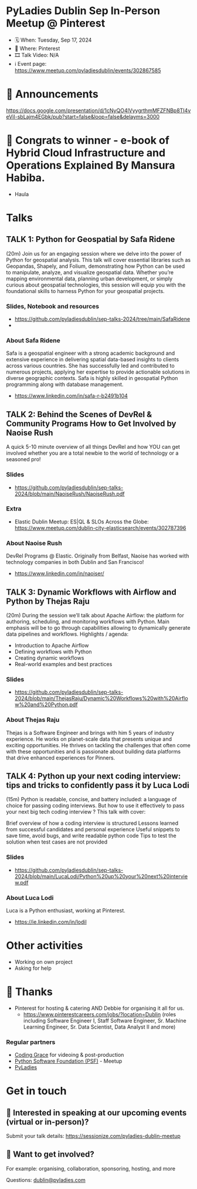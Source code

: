 # PyLadies Dublin Sep In-Person Meetup @ Pinterest

* 🗓 When: Tuesday, Sep 17, 2024
* 📍 Where: Pinterest
* 🎞 Talk Video: N/A
* ℹ️ Event page: https://www.meetup.com/pyladiesdublin/events/302867585

  
# 📢 Announcements
https://docs.google.com/presentation/d/1cNyQO4lVyygrthmMFZFNBp8TI4veViI-sbLajm4EGbk/pub?start=false&loop=false&delayms=3000

# 👏 Congrats to winner - e-book of Hybrid Cloud Infrastructure and Operations Explained By Mansura Habiba.
* Haula

# Talks
## TALK 1: Python for Geospatial by Safa Ridene
(20m) Join us for an engaging session where we delve into the power of Python for geospatial analysis. This talk will cover essential libraries such as Geopandas, Shapely, and Folium, demonstrating how Python can be used to manipulate, analyze, and visualize geospatial data. Whether you’re mapping environmental data, planning urban development, or simply curious about geospatial technologies, this session will equip you with the foundational skills to harness Python for your geospatial projects.

### Slides, Notebook and resources
* https://github.com/pyladiesdublin/sep-talks-2024/tree/main/SafaRidene
* 
### About Safa Ridene
Safa is a geospatial engineer with a strong academic background and extensive experience in delivering spatial data-based insights to clients across various countries. She has successfully led and contributed to numerous projects, applying her expertise to provide actionable solutions in diverse geographic contexts. Safa is highly skilled in geospatial Python programming along with database management.

* https://www.linkedin.com/in/safa-r-b2491b104

## TALK 2: Behind the Scenes of DevRel & Community Programs How to Get Involved by Naoise Rush
A quick 5-10 minute overview of all things DevRel and how YOU can get involved whether you are a total newbie to the world of technology or a seasoned pro!

### Slides
* https://github.com/pyladiesdublin/sep-talks-2024/blob/main/NaoiseRush/NaoiseRush.pdf

### Extra
* Elastic Dublin Meetup: ES|QL & SLOs Across the Globe: https://www.meetup.com/dublin-city-elasticsearch/events/302787396

### About Naoise Rush
DevRel Programs @ Elastic.
Originally from Belfast, Naoise has worked with technology companies in both Dublin and San Francisco!

* https://www.linkedin.com/in/naoiser/

## TALK 3: Dynamic Workflows with Airflow and Python by Thejas Raju
(20m) During the session we’ll talk about Apache Airflow: the platform for authoring, scheduling, and monitoring workflows with Python. Main emphasis will be to go through capabilities allowing to dynamically generate data pipelines and workflows.
Highlights / agenda:

- Introduction to Apache Airflow
- Defining workflows with Python
- Creating dynamic workflows
- Real-world examples and best practices

### Slides 
- https://github.com/pyladiesdublin/sep-talks-2024/blob/main/ThejasRaju/Dynamic%20Workflows%20with%20Airflow%20and%20Python.pdf
  
### About Thejas Raju
Thejas is a Software Engineer and brings with him 5 years of industry experience. He works on planet-scale data that presents unique and exciting opportunities. He thrives on tackling the challenges that often come with these opportunities and is passionate about building data platforms that drive enhanced experiences for Pinners.

## TALK 4: Python up your next coding interview: tips and tricks to confidently pass it by Luca Lodi
(15m) Python is readable, concise, and battery included: a language of choice for passing coding interviews.
But how to use it effectively to pass your next big tech coding interview ?
This talk with cover:

Brief overview of how a coding interview is structured
Lessons learned from successful candidates and personal experience
Useful snippets to save time, avoid bugs, and write readable python code
Tips to test the solution when test cases are not provided

### Slides
* https://github.com/pyladiesdublin/sep-talks-2024/blob/main/LucaLodi/Python%20up%20your%20next%20interview.pdf
  
### About Luca Lodi
Luca is a Python enthusiast, working at Pinterest.

* https://ie.linkedin.com/in/lodil

# Other activities
* Working on own project
* Asking for help
  
# 💟 Thanks 
* Pinterest for hosting & catering AND Debbie for organising it all for us.
    * https://www.pinterestcareers.com/jobs/?location=Dublin (roles including Software Engineer I, Staff Software Engineer, Sr. Machine Learning Engineer, Sr. Data Scientist, Data Analyst II and more)


### Regular partners
* [Coding Grace](https://codinggrace.com) for videoing & post-production
* [Python Software Foundation (PSF)](https://www.python.org/psf-landing/) - Meetup
* [PyLadies](https://pyladies.com/)

# Get in touch
## 🎤 Interested in speaking at our upcoming events (virtual or in-person)?
Submit your talk details: https://sessionize.com/pyladies-dublin-meetup

## 💖 Want to get involved?
For example: organising, collaboration, sponsoring, hosting, and more

Questions: dublin@pyladies.com
